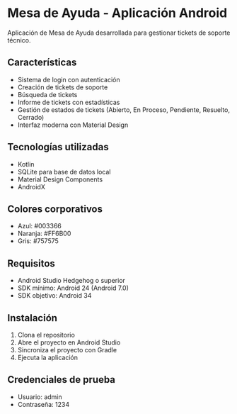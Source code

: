 # Mesa de Ayuda - Aplicación Android

Aplicación de Mesa de Ayuda desarrollada para gestionar tickets de soporte técnico.

## Características

- Sistema de login con autenticación
- Creación de tickets de soporte
- Búsqueda de tickets
- Informe de tickets con estadísticas
- Gestión de estados de tickets (Abierto, En Proceso, Pendiente, Resuelto, Cerrado)
- Interfaz moderna con Material Design

## Tecnologías utilizadas

- Kotlin
- SQLite para base de datos local
- Material Design Components
- AndroidX

## Colores corporativos

- Azul: #003366
- Naranja: #FF6B00
- Gris: #757575

## Requisitos

- Android Studio Hedgehog o superior
- SDK mínimo: Android 24 (Android 7.0)
- SDK objetivo: Android 34

## Instalación

1. Clona el repositorio
2. Abre el proyecto en Android Studio
3. Sincroniza el proyecto con Gradle
4. Ejecuta la aplicación

## Credenciales de prueba

- Usuario: admin
- Contraseña: 1234 